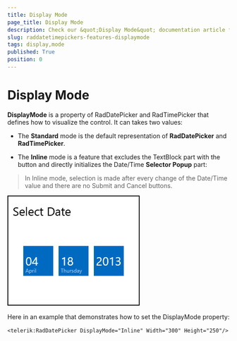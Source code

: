 ```yaml
---
title: Display Mode
page_title: Display Mode
description: Check our &quot;Display Mode&quot; documentation article for RadDatePicker and RadTimePicker for UWP controls.
slug: raddatetimepickers-features-displaymode
tags: display,mode
published: True
position: 0
---
```


# Display Mode

**DisplayMode** is a property of RadDatePicker and RadTimePicker that defines how to visualize the control. It can takes two values:


* The **Standard** mode is the default representation of **RadDatePicker** and **RadTimePicker**.


* The **Inline** mode is a feature that excludes the TextBlock part with the button and directly initializes the Date/Time **Selector Popup** part:


>In Inline mode, selection is made after every change of the Date/Time value and there are no Submit and Cancel buttons.

![Date Time Picker Inline Mode Example](images/DateTimePickerInlineModeExample.png)

Here in an example that demonstrates how to set the DisplayMode property:

	<telerik:RadDatePicker DisplayMode="Inline" Width="300" Height="250"/>

